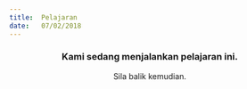 ```yaml
---
title:  Pelajaran
date:   07/02/2018
---
```


### <center>Kami sedang menjalankan pelajaran ini.</center>
<center>Sila balik kemudian.</center>
